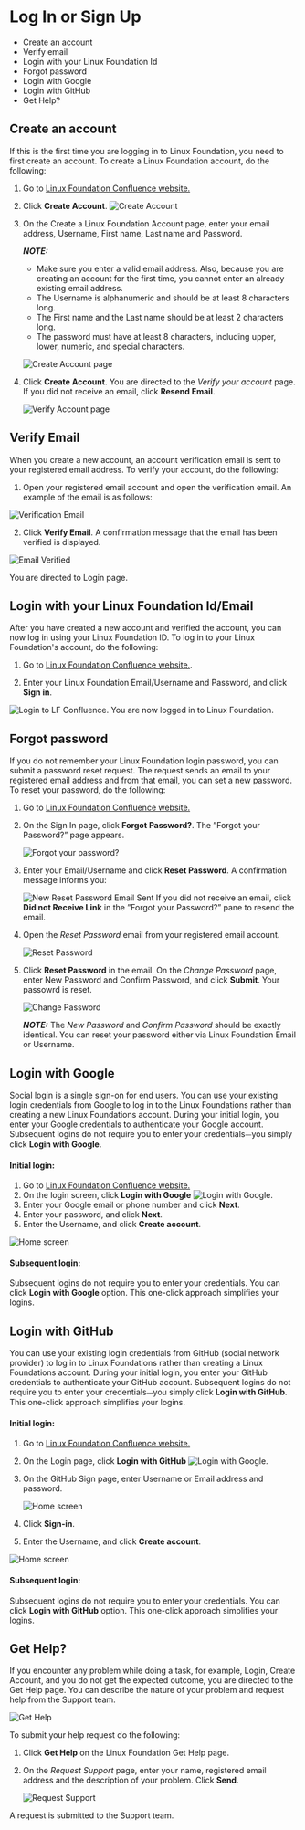 # Log In or Sign Up

- Create an account
- Verify email
- Login with your Linux Foundation Id
- Forgot password
- Login with Google
- Login with GitHub
- Get Help?

##  Create an account

If this is the first time you are logging in to Linux Foundation, you need to first create an account. To create a Linux Foundation account, do the following:

1. Go to [Linux Foundation Confluence website.](https://confluence.linuxfoundation.org/)

2. Click <b>Create Account</b>. ![Create Account](imgs/create_account.png)

3. On the Create a Linux Foundation Account page, enter your email address, Username, First name, Last name and Password.
   
   **_NOTE:_** <ul><li>Make sure you enter a valid email address. Also, because you are creating an account for the first time, you cannot enter an already existing email address.</li><li>The Username is alphanumeric and should be at least 8 characters long.</li><li>The First name and the Last name should be at least 2 characters long.</li><li>The password must have at least 8 characters, including upper, lower, numeric, and special characters.</li></ul>
   
   ![Create Account page](imgs/create_acct_linux_foundation.png)

4. Click <b>Create Account</b>. You are directed to the <i>Verify your account</i> page. If you did not receive an email, click **Resend Email**.

   ![Verify Account page](imgs/verify_acct_lf.png)

##  **Verify Email**

When you create a new account, an account verification email is sent to your registered email address. To verify your account, do the following:

1. Open your registered email account and open the verification email. An example of the email is as follows:

![Verification Email](./imgs/verification_email.png)

2. Click <b>Verify Email</b>. A confirmation message that the email has been verified is displayed.

![Email Verified](./imgs/email_verification.png)

You are directed to Login page.

##  **Login with your Linux Foundation Id/Email**

After you have created a new account and verified the account, you can now log in using your Linux Foundation ID. To log in to your Linux Foundation's account, do the following:

1. Go to [Linux Foundation Confluence website.](https://confluence.linuxfoundation.org/).

2. Enter your Linux Foundation Email/Username and Password, and click **Sign in**.

![Login to LF Confluence](imgs/Login_with_LF.png). You are now logged in to Linux Foundation.

## **Forgot password**

If you do not remember your Linux Foundation login password, you can submit a password reset request. The request sends an email to your registered email address and from that email, you can set a new password.
To reset your password, do the following:

1. Go to [Linux Foundation Confluence website.](https://confluence.linuxfoundation.org/)
2. On the Sign In page, click **Forgot Password?**. The ”Forgot your Password?” page appears.

   ![Forgot your password?](imgs/5.png)
   
3. Enter your Email/Username and click **Reset Password**. A confirmation message informs you:

   ![New Reset Password Email Sent](imgs/did_nt_rec_link.png)
    If you did not receive an email, click **Did not Receive Link** in the ”Forgot your Password?” pane to resend the email. 
   
5. Open the <i>Reset Password</i> email from your registered email account. 

   ![Reset Password](imgs/reset_passwd.png)

6. Click **Reset Password** in the email. On the <i>Change Password</i> page, enter New Password and Confirm Password, and click **Submit**. Your passowrd is reset.

    ![Change Password](imgs/change_passwd.png)
    
    **_NOTE:_** The <i>New Password</i> and <i>Confirm Password</i> should be exactly identical. You can reset your password either via Linux Foundation Email or Username.
 
##  **Login with Google**

Social login is a single sign-on for end users. You can use your existing login credentials from Google to log in to the Linux Foundations rather than creating a new Linux Foundations account. During your initial login, you enter your Google credentials to authenticate your Google account. Subsequent logins do not require you to enter your credentials⏤you simply click **Login with Google**.

 #### Initial login: 

1. Go to [Linux Foundation Confluence website.](https://confluence.linuxfoundation.org/)
2. On the login screen, click <b>Login with Google</b> ![Login with Google](imgs/login_google.png).
3. Enter your Google email or phone number and click **Next**.
4. Enter your password, and click **Next**.
5. Enter the Username, and click **Create account**.

![Home screen](./imgs/13.jpg)

####  Subsequent login:

Subsequent logins do not require you to enter your credentials. You can click **Login with Google** option. This one-click approach simplifies your logins.

## **Login with GitHub**

You can use your existing login credentials from GitHub (social network provider) to log in to Linux Foundations rather than creating a Linux Foundations account. During your initial login, you enter your GitHub credentials to authenticate your GitHub account. Subsequent logins do not require you to enter your credentials⏤you simply click **Login with GitHub**. This one-click approach simplifies your logins.

 #### Initial login: 

1. Go to [Linux Foundation Confluence website.](https://confluence.linuxfoundation.org/)
2. On the Login page, click <b>Login with GitHub</b> ![Login with Google](imgs/login_google.png).
3. On the GitHub Sign page, enter Username or Email address and password.
   
   ![Home screen](./imgs/14.jpg)
   
4. Click **Sign-in**.
5. Enter the Username, and click **Create account**.

![Home screen](./imgs/13.jpg)

####  Subsequent login:

Subsequent logins do not require you to enter your credentials. You can click **Login with GitHub** option. This one-click approach simplifies your logins.

## Get Help?

If you encounter any problem while doing a task, for example, Login, Create Account,  and you do not get the expected outcome, you are directed to the Get Help page. You can describe the nature of your problem and request help from the Support team.

![Get Help](./imgs/get_help.png)

To submit your help request do the following:

1. Click **Get Help** on the Linux Foundation Get Help page.
2. On the <i>Request Support</i> page, enter your name, registered email address and the description of your problem. Click **Send**.

   ![Request Support](./imgs/req_support.png)
   
A request is submitted to the Support team.
